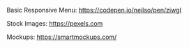 Basic Responsive Menu:
https://codepen.io/neilso/pen/ziwgI

Stock Images:
https://pexels.com

Mockups:
https://smartmockups.com/

